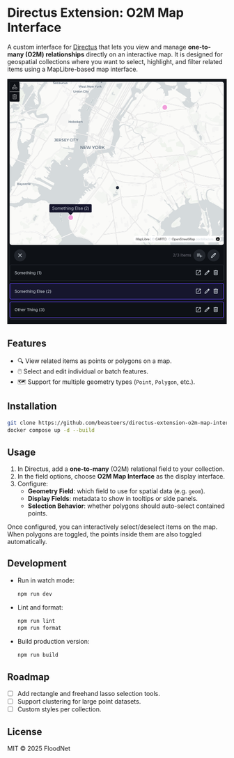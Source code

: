# Directus Extension: O2M Map Interface

A custom interface for [Directus](https://directus.io) that lets you view and manage **one-to-many (O2M) relationships** directly on an interactive map. It is designed for geospatial collections where you want to select, highlight, and filter related items using a MapLibre-based map interface.

![alt text](assets/image.png)

## Features

- 🔍 View related items as points or polygons on a map.
- 🖱️ Select and edit individual or batch features.
- 🗺️ Support for multiple geometry types (`Point`, `Polygon`, etc.).

## Installation

```bash
git clone https://github.com/beasteers/directus-extension-o2m-map-interface.git
docker compose up -d --build
```

## Usage

1. In Directus, add a **one-to-many** (O2M) relational field to your collection.
2. In the field options, choose **O2M Map Interface** as the display interface.
3. Configure:
   - **Geometry Field**: which field to use for spatial data (e.g. `geom`).
   - **Display Fields**: metadata to show in tooltips or side panels.
   - **Selection Behavior**: whether polygons should auto-select contained points.

Once configured, you can interactively select/deselect items on the map. When polygons are toggled, the points inside them are also toggled automatically.

## Development

- Run in watch mode:

  ```bash
  npm run dev
  ```

- Lint and format:

  ```bash
  npm run lint
  npm run format
  ```

- Build production version:

  ```bash
  npm run build
  ```

## Roadmap

- [ ] Add rectangle and freehand lasso selection tools.
- [ ] Support clustering for large point datasets.
- [ ] Custom styles per collection.

## License

MIT © 2025 FloodNet